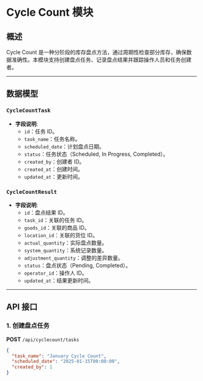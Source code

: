 # Cycle Count 模块

## 概述
Cycle Count 是一种分阶段的库存盘点方法，通过周期性检查部分库存，确保数据准确性。本模块支持创建盘点任务、记录盘点结果并跟踪操作人员和任务创建者。

---

## 数据模型

### `CycleCountTask`
- **字段说明**:
  - `id`：任务 ID。
  - `task_name`：任务名称。
  - `scheduled_date`：计划盘点日期。
  - `status`：任务状态（Scheduled, In Progress, Completed）。
  - `created_by`：创建者 ID。
  - `created_at`：创建时间。
  - `updated_at`：更新时间。

### `CycleCountResult`
- **字段说明**:
  - `id`：盘点结果 ID。
  - `task_id`：关联的任务 ID。
  - `goods_id`：关联的商品 ID。
  - `location_id`：关联的货位 ID。
  - `actual_quantity`：实际盘点数量。
  - `system_quantity`：系统记录数量。
  - `adjustment_quantity`：调整的差异数量。
  - `status`：盘点状态（Pending, Completed）。
  - `operator_id`：操作人 ID。
  - `updated_at`：结果更新时间。

---

## API 接口
### 1. 创建盘点任务
**POST** `/api/cyclecount/tasks`
```json
{
  "task_name": "January Cycle Count",
  "scheduled_date": "2025-01-15T00:00:00",
  "created_by": 1
}
